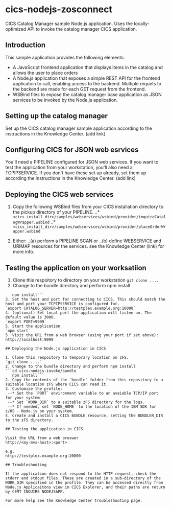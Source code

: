 # cics-nodejs-zosconnect
CICS Catalog Manager sample Node.js application.  Uses the locally-optimized API to invoke the catalog manager CICS application.

## Introduction

This sample application provides the following elements:

* A JavaScript frontend application that displays items in the catalog and allows the user to place orders
* A Node.js application that exposes a simple REST API for the frontend applicatoin to call, enabling access to the backend.  Multiple requets to the backend are made for each GET request from the frontend.
* WSBind files to expose the catalog manager base application as JSON services to be invoked by the Node.js application.

## Setting up the catalog manager

Set up the CICS catalog manager sample application according to the instructions in the Knowledge Center. (add link)

## Configuring CICS for JSON web esrvices

You'll need a PIPELINE configured for JSON web services.  If you want to test the application from your workstation, you'll also need a TCPIPSERVICE.  If you don't have these set up already, set them up according the instructions in the Knowledge Center.  (add link)

## Deploying the CICS web services

1.  Copy the following WSBind files from your CICS installation directory to the pickup directory of your PIPELINE.
..* `<cics_install_dir>/samples/webservices/wsbind/provider/inquireCatalogWrapper.wsbind`
..* `<cics_install_dir>/samples/webservices/wsbind/provider/placeOrderWrapper.wsbind`

2. Either:
..(a) perform a PIPELINE SCAN or
..(b) define WEBSERVICE and URIMAP resources for the services.
    see the Knowledge Center (link) for more info.

## Testing the application on your worksatiion

1. Clone this respoitory to directory on your workstation
`git clone ....`
2. Change to the bundle directory and perform npm install
```cd cics-nodejs-invoke/bundle
   npm install```
3. Set the host and port for connecting to CICS. This should match the host and port your TCPIPSERVICE is configured for.
`export CATALOG_SERVER=http://testplex.example.org:10000`
4. (optional) Set local port the application will listen on. The default value is 3000.
`export PORT=9999`
5. Start the application
`npm start`
5. Visit the URL from a web browser (using your port if set above):
http://localhost:9999

## Deploying the Node.js application in CICS

1. Clone this respoitory to temporary location on zFS.
`git clone ....`
2. Change to the bundle directory and perform npm install
```cd cics-nodejs-invoke/bundle
   npm install```
2. Copy the contents of the `bundle` folder from this repository to a suitable location zFS where CICS can read it.
3. Customize the profile:
 --* Set the `PORT` environment variable to an avaiable TCP/IP port for your system
 --* Set `WORK_DIR` to a suitable zFS directory for the logs.
 --* If needed, set `NODE_HOME` to the location of the IBM SDK for z/OS - Node.js on your system.
4. Create and install a CICS BUNDLE resource, setting the BUNDLER_DIR to the zFS directory.     

## Testing the application in CICS

Visit the URL from a web broswer
http://<my-mvs-host>:<port>

e.g.
http://testplex.example.org:20000

## Troubleshooting

If the application does not respond to the HTTP request, check the stderr and stdout files. These are created in a sub-directory of the WORK_DIR specified in the profile. They can be accessed directly from Node.js Applicaitons view in CICS Explorer, and their paths are return by CEMT INQUIRE NODEJSAPP.

For more help see the Knowledge Center troubleshooting page.
